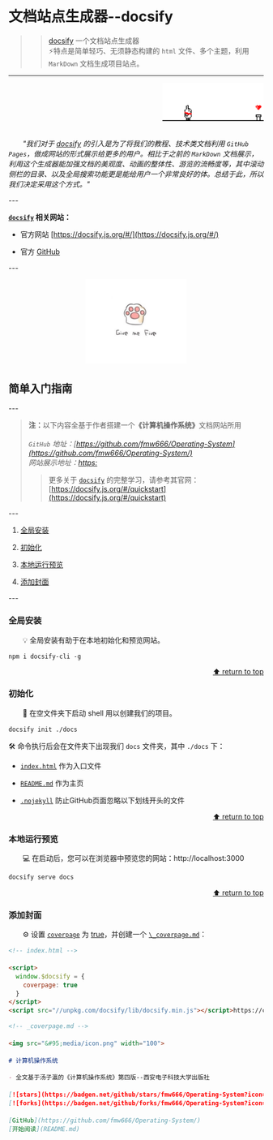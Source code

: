 # 文档站点生成器--docsify
>> [docsify](#welcome) 一个文档站点生成器<br>⚡特点是简单轻巧、无须静态构建的 `html` 文件、多个主题，利用 `MarkDown` 文档生成项目站点。

---

<div align="right"><img src="https://github.com/fmw666/my-image-file/blob/master/images/gif/rabit-jump.gif" width="200"></div><br>

&emsp;&emsp;*"我们对于 [docsify](#welcome) 的引入是为了将我们的教程、技术类文档利用 `GitHub Pages`，做成网站的形式展示给更多的用户。相比于之前的 `MarkDown` 文档展示，利用这个生成器能加强文档的美观度、动画的整体性、游览的流畅度等，其中滚动侧栏的目录、以及全局搜索功能更是能给用户一个非常良好的体。总结于此，所以我们决定采用这个方式。"*

*---*

**[`docsify`](#welcome) 相关网站：**

* 官方网站 [https://docsify.js.org/#/](https://docsify.js.org/#/)

* 官方 [GitHub](https://github.com/docsifyjs/docsify)

*---*

<div align=center><img src="https://github.com/fmw666/my-image-file/blob/master/images/small/give-me-five.png" width="200"></div>

## 简单入门指南

*---*

> <b>注：</b>以下内容全基于作者搭建一个<b>《计算机操作系统》</b>文档网站所用<br><br>
<i>`GitHub` 地址：[https://github.com/fmw666/Operating-System](https://github.com/fmw666/Operating-System/)</i><br>
<i>网站展示地址：[https:](https:)</i><br>
>> 更多关于 [`docsify`](#welcome) 的完整学习，请参考其官网：[https://docsify.js.org/#/quickstart](https://docsify.js.org/#/quickstart)

*---*

1. [全局安装](#全局安装)

1. [初始化](#初始化)

1. [本地运行预览](#本地运行预览)

1. [添加封面](#添加封面)

*---*

### 全局安装

&emsp;&emsp;💡 全局安装有助于在本地初始化和预览网站。

  ```shell
  npm i docsify-cli -g
  ```

<div align=right><a href="#简单入门指南">⬆ return to top</a></div>

### 初始化

&emsp;&emsp;📂 在空文件夹下启动 shell 用以创建我们的项目。

  ```bash
  docsify init ./docs
  ```
  
🛠 命令执行后会在文件夹下出现我们 `docs` 文件夹，其中 `./docs` 下：

+ [`index.html`](#welcome) 作为入口文件

+ [`README.md`](#welcome) 作为主页

+ [`.nojekyll`](#welcome) 防止GitHub页面忽略以下划线开头的文件

<div align=right><a href="#简单入门指南">⬆ return to top</a></div>

### 本地运行预览

&emsp;&emsp;💻 在启动后，您可以在浏览器中预览您的网站：http://localhost:3000

  ```bash
  docsify serve docs
  ```
  
<div align=right><a href="#简单入门指南">⬆ return to top</a></div>

### 添加封面

&emsp;&emsp;⚙ 设置 [`coverpage`](#welcome) 为 [true](#welcome)，并创建一个 [`\_coverpage.md`](#welcome)：

```html
<!-- index.html -->

<script>
  window.$docsify = {
    coverpage: true
  }
</script>
<script src="//unpkg.com/docsify/lib/docsify.min.js"></script>https://cyc-1256109796.cos.ap-guangzhou.myqcloud.com/
```

```markdown
<!-- _coverpage.md -->

<img src="&#95;media/icon.png" width="100">

# 计算机操作系统

- 全文基于汤子瀛的《计算机操作系统》第四版--西安电子科技大学出版社

[![stars](https://badgen.net/github/stars/fmw666/Operating-System?icon=github&color=4ab8a1)](https://github.com/fmw666/Operating-System) 
[![forks](https://badgen.net/github/forks/fmw666/Operating-System?icon=github&color=4ab8a1)](https://github.com/fmw666/Operating-System)

[GitHub](https://github.com/fmw666/Operating-System/)
[开始阅读](README.md)
```
